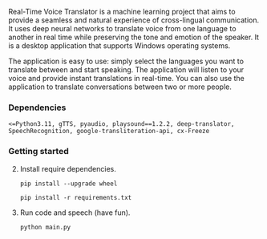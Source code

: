 
Real-Time Voice Translator is a machine learning project that aims to provide a seamless and natural experience of cross-lingual communication. It uses deep neural networks to translate voice from one language to another in real time while preserving the tone and emotion of the speaker. It is a desktop application that supports Windows operating systems.

The application is easy to use: simply select the languages you want to translate between and start speaking. The application will listen to your voice and provide instant translations in real-time. You can also use the application to translate conversations between two or more people.


### Dependencies
    <=Python3.11, gTTS, pyaudio, playsound==1.2.2, deep-translator, SpeechRecognition, google-transliteration-api, cx-Freeze


### Getting started

    
2. Install require dependencies.
    ```
    pip install --upgrade wheel
    
    pip install -r requirements.txt
    ```

3. Run code and speech (have fun).
    ```
    python main.py
    ```

